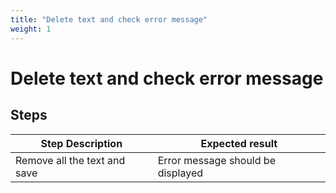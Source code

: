 ```yaml
---
title: "Delete text and check error message"
weight: 1
---
```


# Delete text and check error message
## Steps
| Step Description | Expected result |
| ----- | ----- |
| Remove all the text and save | Error message should be displayed |
